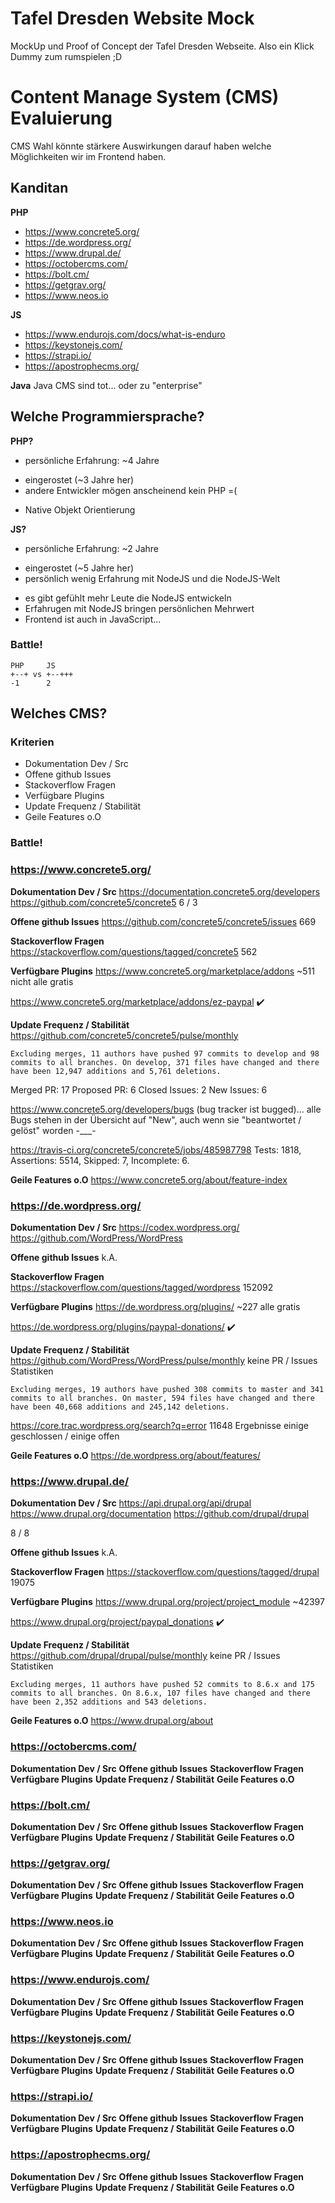 # Tafel Dresden Website Mock
MockUp und Proof of Concept der Tafel Dresden Webseite. Also ein Klick Dummy zum rumspielen ;D

# Content Manage System (CMS) Evaluierung
CMS Wahl könnte stärkere Auswirkungen darauf haben welche Möglichkeiten wir im Frontend haben.

## Kanditan
__PHP__
* https://www.concrete5.org/
* https://de.wordpress.org/
* https://www.drupal.de/
* https://octobercms.com/
* https://bolt.cm/
* https://getgrav.org/
* https://www.neos.io

__JS__
* https://www.endurojs.com/docs/what-is-enduro
* https://keystonejs.com/
* https://strapi.io/
* https://apostrophecms.org/

__Java__
Java CMS sind tot... oder zu "enterprise"

## Welche Programmiersprache?

__PHP?__
+ persönliche Erfahrung: ~4 Jahre 
- eingerostet (~3 Jahre her)
- andere Entwickler mögen anscheinend kein PHP =(
+ Native Objekt Orientierung

__JS?__
+ persönliche Erfahrung: ~2 Jahre
- eingerostet (~5 Jahre her)
- persönlich wenig Erfahrung mit NodeJS und die NodeJS-Welt
+ es gibt gefühlt mehr Leute die NodeJS entwickeln
+ Erfahrugen mit NodeJS bringen persönlichen Mehrwert
+ Frontend ist auch in JavaScript...

### Battle!

```
PHP     JS
+--+ vs +--+++
-1      2
```

## Welches CMS?

### Kriterien

* Dokumentation Dev / Src
* Offene github Issues
* Stackoverflow Fragen
* Verfügbare Plugins
* Update Frequenz / Stabilität
* Geile Features o.O

### Battle!

### https://www.concrete5.org/

__Dokumentation Dev / Src__
https://documentation.concrete5.org/developers
https://github.com/concrete5/concrete5
6  / 3

__Offene github Issues__
https://github.com/concrete5/concrete5/issues
669

__Stackoverflow Fragen__
https://stackoverflow.com/questions/tagged/concrete5
562

__Verfügbare Plugins__
https://www.concrete5.org/marketplace/addons
~511
nicht alle gratis

https://www.concrete5.org/marketplace/addons/ez-paypal :heavy_check_mark:

__Update Frequenz / Stabilität__
https://github.com/concrete5/concrete5/pulse/monthly

```
Excluding merges, 11 authors have pushed 97 commits to develop and 98 commits to all branches. On develop, 371 files have changed and there have been 12,947 additions and 5,761 deletions.
```

Merged PR: 17
Proposed PR: 6
Closed Issues: 2
New Issues: 6

https://www.concrete5.org/developers/bugs
(bug tracker ist bugged)... alle Bugs stehen in der Übersicht auf "New", auch wenn sie "beantwortet / gelöst" worden -___-

https://travis-ci.org/concrete5/concrete5/jobs/485987798
Tests: 1818, Assertions: 5514, Skipped: 7, Incomplete: 6. 

__Geile Features o.O__
https://www.concrete5.org/about/feature-index



### https://de.wordpress.org/

__Dokumentation Dev / Src__
https://codex.wordpress.org/
https://github.com/WordPress/WordPress


__Offene github Issues__
k.A.

__Stackoverflow Fragen__
https://stackoverflow.com/questions/tagged/wordpress
152092

__Verfügbare Plugins__
https://de.wordpress.org/plugins/
~227
alle gratis

https://de.wordpress.org/plugins/paypal-donations/ :heavy_check_mark:


__Update Frequenz / Stabilität__
https://github.com/WordPress/WordPress/pulse/monthly
keine PR / Issues Statistiken

```
Excluding merges, 19 authors have pushed 308 commits to master and 341 commits to all branches. On master, 594 files have changed and there have been 40,668 additions and 245,142 deletions.
```

https://core.trac.wordpress.org/search?q=error 
11648 Ergebnisse
einige geschlossen / einige offen

__Geile Features o.O__
https://de.wordpress.org/about/features/



### https://www.drupal.de/

__Dokumentation Dev / Src__
https://api.drupal.org/api/drupal
https://www.drupal.org/documentation
https://github.com/drupal/drupal

8 / 8


__Offene github Issues__
k.A.

__Stackoverflow Fragen__
https://stackoverflow.com/questions/tagged/drupal
19075

__Verfügbare Plugins__
https://www.drupal.org/project/project_module
~42397

https://www.drupal.org/project/paypal_donations :heavy_check_mark:


__Update Frequenz / Stabilität__
https://github.com/drupal/drupal/pulse/monthly
keine PR / Issues Statistiken

```
Excluding merges, 11 authors have pushed 52 commits to 8.6.x and 175 commits to all branches. On 8.6.x, 107 files have changed and there have been 2,352 additions and 543 deletions. 
```

__Geile Features o.O__
https://www.drupal.org/about



### https://octobercms.com/
__Dokumentation Dev / Src__
__Offene github Issues__
__Stackoverflow Fragen__
__Verfügbare Plugins__
__Update Frequenz / Stabilität__
__Geile Features o.O__

### https://bolt.cm/
__Dokumentation Dev / Src__
__Offene github Issues__
__Stackoverflow Fragen__
__Verfügbare Plugins__
__Update Frequenz / Stabilität__
__Geile Features o.O__

### https://getgrav.org/
__Dokumentation Dev / Src__
__Offene github Issues__
__Stackoverflow Fragen__
__Verfügbare Plugins__
__Update Frequenz / Stabilität__
__Geile Features o.O__

### https://www.neos.io
__Dokumentation Dev / Src__
__Offene github Issues__
__Stackoverflow Fragen__
__Verfügbare Plugins__
__Update Frequenz / Stabilität__
__Geile Features o.O__

### https://www.endurojs.com/
__Dokumentation Dev / Src__
__Offene github Issues__
__Stackoverflow Fragen__
__Verfügbare Plugins__
__Update Frequenz / Stabilität__
__Geile Features o.O__

### https://keystonejs.com/
__Dokumentation Dev / Src__
__Offene github Issues__
__Stackoverflow Fragen__
__Verfügbare Plugins__
__Update Frequenz / Stabilität__
__Geile Features o.O__

### https://strapi.io/
__Dokumentation Dev / Src__
__Offene github Issues__
__Stackoverflow Fragen__
__Verfügbare Plugins__
__Update Frequenz / Stabilität__
__Geile Features o.O__

### https://apostrophecms.org/
__Dokumentation Dev / Src__
__Offene github Issues__
__Stackoverflow Fragen__
__Verfügbare Plugins__
__Update Frequenz / Stabilität__
__Geile Features o.O__





